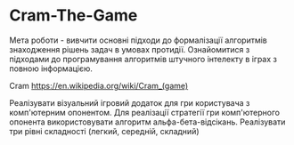 # Cram-The-Game
Мета роботи - вивчити основні підходи до формалізації алгоритмів знаходження рішень задач в умовах протидії.
Ознайомитися з підходами до програмування алгоритмів штучного інтелекту в іграх з повною інформацією. 

Cram https://en.wikipedia.org/wiki/Cram_(game)

Реалізувати візуальний ігровий додаток для гри користувача з комп'ютерним опонентом. 
Для реалізації стратегії гри комп'ютерного опонента використовувати алгоритм альфа-бета-відсікань. 
Реалізувати три рівні складності (легкий, середній, складний)
